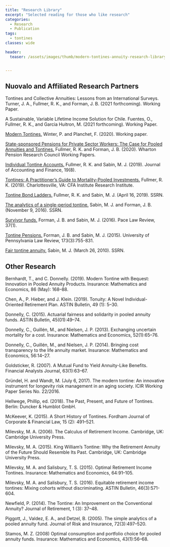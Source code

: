 ```yaml
---
title: "Research Library"
excerpt: "Selected reading for those who like research"
categories:
  - Research
  - Publication
tags:
  - tontines
classes: wide

header:
  teaser: /assets/images/thumb/modern-tontines-annuity-research-library-nuovalo.png


---
```


## Nuovalo and Affiliated Research Partners

Tontines and Collective Annuities: Lessons from an International Surveys.
Turner, J. A., Fullmer, R. K., and Forman, J. B. (2021 forthcoming). Working Paper.

A Sustainable, Variable Lifetime Income Solution for Chile.
Fuentes, O., Fullmer, R. K., and Garcia Huitron, M. (2021 forthcoming). Working Paper.

[Modern Tontines.](http://www.ressources-actuarielles.net/EXT/ISFA/1226.nsf/9c8e3fd4d8874d60c1257052003eced6/55f3745f636094edc125855b00320de4/$FILE/Tontines_Article_v1.8.0.pdf)
Winter, P. and Planchet, F. (2020). Working paper.

[State-sponsored Pensions for Private Sector Workers: The Case for Pooled Annuities and Tontines.](https://repository.upenn.edu/cgi/viewcontent.cgi?article=1688&context=prc_papers)
Fullmer, R. K. and Forman, J. B. (2020). Wharton Pension Research Council Working Papers.

[Individual Tontine Accounts.](https://doi.org/10.33423/jaf.v19i8.2615)
Fullmer, R. K. and Sabin, M. J. (2019). Journal of Accounting and Finance, 19(8).

[Tontines: A Practitioner’s Guide to Mortality-Pooled Investments.](https://www.cfainstitute.org/-/media/documents/article/rf-brief/fullmer-tontines-rf-brief.ashx)
Fullmer, R. K. (2019). Charlottesville, VA: CFA Institute Research Institute.

[Tontine Bond Ladders.](https://ssrn.com/abstract=3373251)
Fullmer, R. K. and Sabin, M. J. (April 16, 2019). SSRN.

[The analytics of a single-period tontine.](https://ssrn.com/abstract=2874160)
Sabin, M. J. and Forman, J. B. (November 9, 2016). SSRN.

[Survivor funds.](https://digitalcommons.pace.edu/plr/vol37/iss1/7)
Forman, J. B. and Sabin, M. J. (2016). Pace Law Review, 37(1).

[Tontine Pensions.](https://scholarship.law.upenn.edu/cgi/viewcontent.cgi?article=9471&context=penn_law_review)
Forman, J. B. and Sabin, M. J. (2015). University of Pennsylvania Law Review, 173(3):755-831.

[Fair tontine annuity.](https://ssrn.com/abstract=1579932)
Sabin, M. J. (March 26, 2010). SSRN.


## Other Research
Bernhardt, T., and C. Donnelly. (2019). Modern Tontine with Bequest: Innovation in Pooled Annuity Products. Insurance: Mathematics and Economics, 86 (May): 168–88.

Chen, A., P. Hieber, and J. Klein. (2019). Tonuity: A Novel Individual-Oriented Retirement Plan. ASTIN Bulletin, 49 (1): 5–30.

Donnelly, C. (2015). Actuarial fairness and solidarity in pooled annuity funds. ASTIN Bulletin, 45(01):49–74.

Donnelly, C., Guillén, M., and Nielsen, J. P. (2013). Exchanging uncertain mortality for a cost. Insurance: Mathematics and Economics, 52(1):65–76.

Donnelly, C., Guillén, M., and Nielsen, J. P. (2014). Bringing cost transparency to the life annuity market. Insurance: Mathematics and Economics, 56:14–27.

Goldsticker, R. (2007). A Mutual Fund to Yield Annuity-Like Benefits. Financial Analysts Journal, 63(1):63–67.

Gründel, H. and Wandt, M. (July 6, 2017). The modern tontine: An innovative instrument for longevity risk management in an aging society. ICIR Working Paper Series No. 22/2016.

Hellwege, Phillip, ed. (2018). The Past, Present, and Future of Tontines. Berlin: Duncker & Humblot GmbH.

McKeever, K. (2015). A Short History of Tontines. Fordham Journal of Corporate & Financial Law, 15 (2): 491–521.

Milevsky, M. A. (2006). The Calculus of Retirement Income. Cambridge, UK: Cambridge University Press.

Milevsky, M. A. (2015). King William’s Tontine: Why the Retirement Annuity of the Future Should Resemble Its Past. Cambridge, UK: Cambridge University Press.

Milevsky, M. A. and Salisbury, T. S. (2015). Optimal Retirement Income Tontines. Insurance: Mathematics and Economics, 64:91–105.

Milevsky, M. A. and Salisbury, T. S. (2016). Equitable retirement income tontines: Mixing cohorts without discriminating. ASTIN Bulletin, 46(3):571-604.

Newfield, P. (2014). The Tontine: An Improvement on the Conventional Annuity? Journal of Retirement, 1 (3): 37–48.

Piggott, J., Valdez, E. A., and Detzel, B. (2005). The simple analytics of a pooled annuity fund. Journal of Risk and Insurance, 72(3):497–520.

Stamos, M. Z. (2008) Optimal consumption and portfolio choice for pooled annuity funds. Insurance: Mathematics and Economics, 43(1):56–68.
